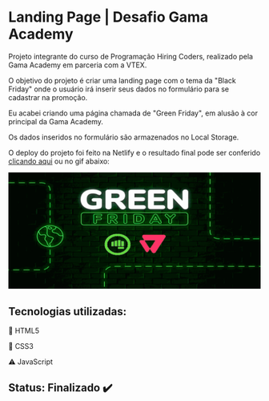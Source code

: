 # Landing Page | Desafio Gama Academy

Projeto integrante do curso de Programação Hiring Coders, realizado pela Gama Academy em parceria com a VTEX.

O objetivo do projeto é criar uma landing page com o tema da "Black Friday" onde o usuário irá inserir seus dados no formulário para se cadastrar na promoção.

Eu acabei criando uma página chamada de "Green Friday", em alusão à cor principal da Gama Academy.

Os dados inseridos no formulário são armazenados no Local Storage.

O deploy do projeto foi feito na Netlify e o resultado final pode ser conferido [clicando aqui](https://green-friday-hiring-coders.netlify.app/) ou no gif abaixo:

[![](pitch.gif)](https://green-friday-hiring-coders.netlify.app/)

## Tecnologias utilizadas:
:small_orange_diamond: HTML5

:small_blue_diamond: CSS3

:warning: JavaScript

## Status: Finalizado :heavy_check_mark:

